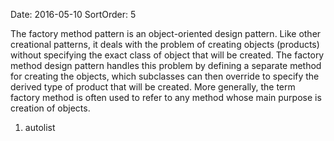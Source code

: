 Date: 2016-05-10
SortOrder: 5

The factory method pattern is an object-oriented design pattern. Like other creational patterns, it deals with the problem of creating objects (products) without specifying the exact class of object that will be created. The factory method design pattern handles this problem by defining a separate method for creating the objects, which subclasses can then override to specify the derived type of product that will be created. More generally, the term factory method is often used to refer to any method whose main purpose is creation of objects.

1. autolist
